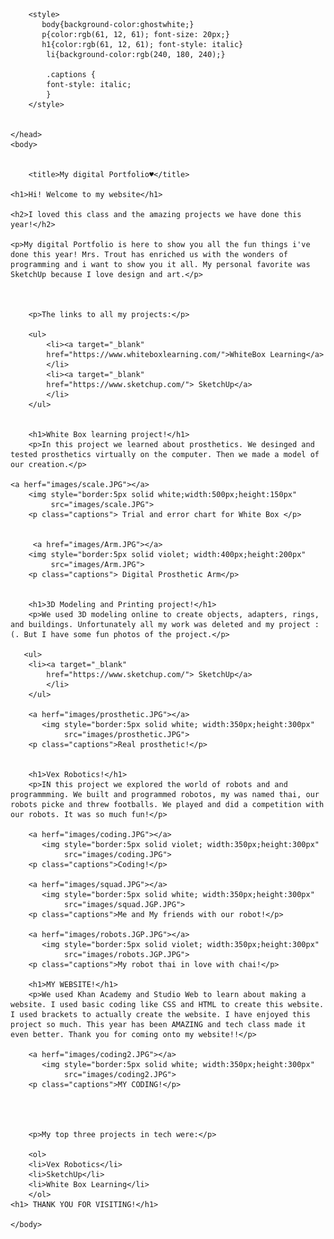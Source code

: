 <!DOCTYPE html>
<html>
    <body>
        <html>
    <head>
        <meta charset="utf-8">
        
        <style>
           body{background-color:ghostwhite;}
           p{color:rgb(61, 12, 61); font-size: 20px;}
           h1{color:rgb(61, 12, 61); font-style: italic}
            li{background-color:rgb(240, 180, 240);}
            
            .captions {
            font-style: italic;
            }
        </style>
        
        
    </head>
    <body> 
        
    
        <title>My digital Portfolio♥</title>
    
    <h1>Hi! Welcome to my website</h1>
        
    <h2>I loved this class and the amazing projects we have done this year!</h2>
        
    <p>My digital Portfolio is here to show you all the fun things i've done this year! Mrs. Trout has enriched us with the wonders of programming and i want to show you it all. My personal favorite was SketchUp because I love design and art.</p>
        

        
        <p>The links to all my projects:</p>
        
        <ul> 
            <li><a target="_blank"
            href="https://www.whiteboxlearning.com/">WhiteBox Learning</a>  
            </li>
            <li><a target="_blank"
            href="https://www.sketchup.com/"> SketchUp</a>
            </li>
        </ul>
        
        
        <h1>White Box learning project!</h1>
        <p>In this project we learned about prosthetics. We desinged and tested prosthetics virtually on the computer. Then we made a model of our creation.</p>
        
    <a herf="images/scale.JPG"></a>
        <img style="border:5px solid white;width:500px;height:150px"
             src="images/scale.JPG"> 
        <p class="captions"> Trial and error chart for White Box </p>
        
        
         <a href="images/Arm.JPG"></a>
        <img style="border:5px solid violet; width:400px;height:200px"
             src="images/Arm.JPG">
        <p class="captions"> Digital Prosthetic Arm</p>
        
        
        <h1>3D Modeling and Printing project!</h1>
        <p>We used 3D modeling online to create objects, adapters, rings, and buildings. Unfortunately all my work was deleted and my project :(. But I have some fun photos of the project.</p>
        
       <ul>
        <li><a target="_blank"
            href="https://www.sketchup.com/"> SketchUp</a>
            </li>
        </ul>
        
        <a herf="images/prosthetic.JPG"></a>
           <img style="border:5px solid white; width:350px;height:300px"
                src="images/prosthetic.JPG">
        <p class="captions">Real prosthetic!</p>
                
        
        <h1>Vex Robotics!</h1>
        <p>IN this project we explored the world of robots and and programmming. We built and programmed robotos, my was named thai, our robots picke and threw footballs. We played and did a competition with our robots. It was so much fun!</p>
        
        <a herf="images/coding.JPG"></a>
           <img style="border:5px solid violet; width:350px;height:300px"
                src="images/coding.JPG">
        <p class="captions">Coding!</p>
        
        <a herf="images/squad.JPG"></a>
           <img style="border:5px solid white; width:350px;height:300px"
                src="images/squad.JGP.JPG">
        <p class="captions">Me and My friends with our robot!</p>
        
        <a herf="images/robots.JGP.JPG"></a>
           <img style="border:5px solid violet; width:350px;height:300px"
                src="images/robots.JGP.JPG">
        <p class="captions">My robot thai in love with chai!</p>
        
        <h1>MY WEBSITE!</h1>
        <p>We used Khan Academy and Studio Web to learn about making a website. I used basic coding like CSS and HTML to create this website. I used brackets to actually create the website. I have enjoyed this project so much. This year has been AMAZING and tech class made it even better. Thank you for coming onto my website!!</p>
        
        <a herf="images/coding2.JPG"></a>
           <img style="border:5px solid white; width:350px;height:300px"
                src="images/coding2.JPG">
        <p class="captions">MY CODING!</p>
    
        
                
        
        <p>My top three projects in tech were:</p>
        
        <ol>
        <li>Vex Robotics</li>
        <li>SketchUp</li>
        <li>White Box Learning</li>
        </ol>
    <h1> THANK YOU FOR VISITING!</h1>
    
    </body>
</html>
